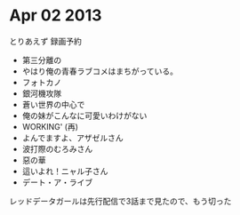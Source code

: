 # Apr 02 2013

とりあえず 録画予約

- 第三分離の
- やはり俺の青春ラブコメはまちがっている。
- フォトカノ
- 銀河機攻隊
- 蒼い世界の中心で
- 俺の妹がこんなに可愛いわけがない
- WORKING' (再)
- よんでますよ、アザゼルさん
- 波打際のむろみさん
- 惡の華
- 這いよれ！ニャル子さん
- デート・ア・ライブ

レッドデータガールは先行配信で3話まで見たので、もう切った
